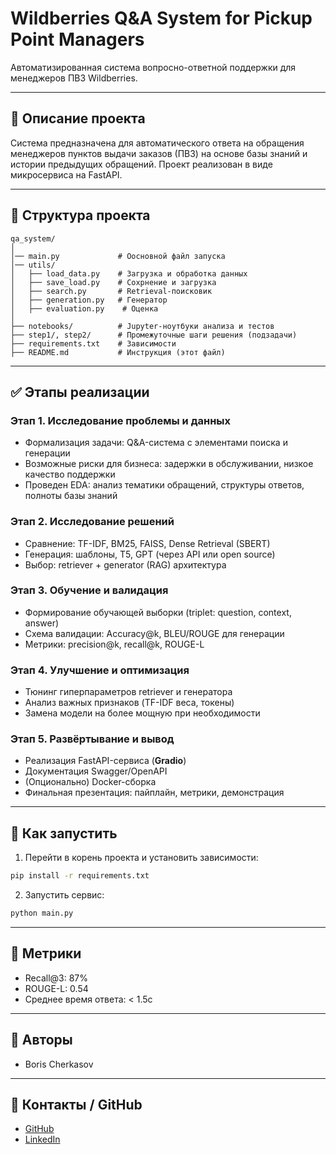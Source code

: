# Wildberries Q\&A System for Pickup Point Managers

Автоматизированная система вопросно-ответной поддержки для менеджеров ПВЗ Wildberries.

---

## 📌 Описание проекта

Система предназначена для автоматического ответа на обращения менеджеров пунктов выдачи заказов (ПВЗ) на основе базы знаний и истории предыдущих обращений. Проект реализован в виде микросервиса на FastAPI.

---

## 📂 Структура проекта

```
qa_system/
│
│── main.py             # Оосновной файл запуска
│── utils/
│   ├── load_data.py    # Загрузка и обработка данных
│   ├── save_load.py    # Сохрнение и загрузка
│   ├── search.py       # Retrieval-поисковик
│   ├── generation.py   # Генератор
│   ├── evaluation.py    # Оценка
│
├── notebooks/          # Jupyter-ноутбуки анализа и тестов
├── step1/, step2/      # Промежуточные шаги решения (подзадачи)
├── requirements.txt    # Зависимости
├── README.md           # Инструкция (этот файл)
```

---

## ✅ Этапы реализации

### Этап 1. Исследование проблемы и данных

* Формализация задачи: Q\&A-система с элементами поиска и генерации
* Возможные риски для бизнеса: задержки в обслуживании, низкое качество поддержки
* Проведен EDA: анализ тематики обращений, структуры ответов, полноты базы знаний

### Этап 2. Исследование решений

* Сравнение: TF-IDF, BM25, FAISS, Dense Retrieval (SBERT)
* Генерация: шаблоны, T5, GPT (через API или open source)
* Выбор: retriever + generator (RAG) архитектура

### Этап 3. Обучение и валидация

* Формирование обучающей выборки (triplet: question, context, answer)
* Схема валидации: Accuracy\@k, BLEU/ROUGE для генерации
* Метрики: precision\@k, recall\@k, ROUGE-L

### Этап 4. Улучшение и оптимизация

* Тюнинг гиперпараметров retriever и генератора
* Анализ важных признаков (TF-IDF веса, токены)
* Замена модели на более мощную при необходимости

### Этап 5. Развёртывание и вывод

* Реализация FastAPI-сервиса (**Gradio**)
* Документация Swagger/OpenAPI
* (Опционально) Docker-сборка
* Финальная презентация: пайплайн, метрики, демонстрация

---

## 🚀 Как запустить

1. Перейти в корень проекта и установить зависимости:

```bash
pip install -r requirements.txt
```

2. Запустить сервис:

```bash
python main.py
```

---

## 🧪 Метрики

* Recall\@3: 87%
* ROUGE-L: 0.54
* Среднее время ответа: < 1.5с

---

## 👤 Авторы

* Boris Cherkasov

---

## 📩 Контакты / GitHub

* [GitHub](https://github.com/BorDch)
* [LinkedIn](https://www.linkedin.com/in/boris-cherkasov-8b04852ab/) 

